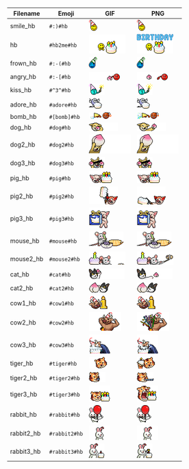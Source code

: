 | Filename | Emoji | GIF | PNG |
| --- | --- | --- | --- |
| smile_hb | `#:)#hb` | ![smile_hb](assets/faces/lihkg/smile_hb.gif) | ![smile_hb](assets/faces_png/lihkg/smile_hb.png) |
| hb | `#hb2me#hb` | ![hb](assets/faces/lihkg/hb.gif) | ![hb](assets/faces_png/lihkg/hb.png) |
| frown_hb | `#:-(#hb` | ![frown_hb](assets/faces/lihkg/frown_hb.gif) | ![frown_hb](assets/faces_png/lihkg/frown_hb.png) |
| angry_hb | `#:-[#hb` | ![angry_hb](assets/faces/lihkg/angry_hb.gif) | ![angry_hb](assets/faces_png/lihkg/angry_hb.png) |
| kiss_hb | `#^3^#hb` | ![kiss_hb](assets/faces/lihkg/kiss_hb.gif) | ![kiss_hb](assets/faces_png/lihkg/kiss_hb.png) |
| adore_hb | `#adore#hb` | ![adore_hb](assets/faces/lihkg/adore_hb.gif) | ![adore_hb](assets/faces_png/lihkg/adore_hb.png) |
| bomb_hb | `#[bomb]#hb` | ![bomb_hb](assets/faces/lihkg/bomb_hb.gif) | ![bomb_hb](assets/faces_png/lihkg/bomb_hb.png) |
| dog_hb | `#dog#hb` | ![dog_hb](assets/faces/lihkg/dog_hb.gif) | ![dog_hb](assets/faces_png/lihkg/dog_hb.png) |
| dog2_hb | `#dog2#hb` | ![dog2_hb](assets/faces/lihkg/dog2_hb.gif) | ![dog2_hb](assets/faces_png/lihkg/dog2_hb.png) |
| dog3_hb | `#dog3#hb` | ![dog3_hb](assets/faces/lihkg/dog3_hb.gif) | ![dog3_hb](assets/faces_png/lihkg/dog3_hb.png) |
| pig_hb | `#pig#hb` | ![pig_hb](assets/faces/lihkg/pig_hb.gif) | ![pig_hb](assets/faces_png/lihkg/pig_hb.png) |
| pig2_hb | `#pig2#hb` | ![pig2_hb](assets/faces/lihkg/pig2_hb.gif) | ![pig2_hb](assets/faces_png/lihkg/pig2_hb.png) |
| pig3_hb | `#pig3#hb` | ![pig3_hb](assets/faces/lihkg/pig3_hb.gif) | ![pig3_hb](assets/faces_png/lihkg/pig3_hb.png) |
| mouse_hb | `#mouse#hb` | ![mouse_hb](assets/faces/lihkg/mouse_hb.gif) | ![mouse_hb](assets/faces_png/lihkg/mouse_hb.png) |
| mouse2_hb | `#mouse2#hb` | ![mouse2_hb](assets/faces/lihkg/mouse2_hb.gif) | ![mouse2_hb](assets/faces_png/lihkg/mouse2_hb.png) |
| cat_hb | `#cat#hb` | ![cat_hb](assets/faces/lihkg/cat_hb.gif) | ![cat_hb](assets/faces_png/lihkg/cat_hb.png) |
| cat2_hb | `#cat2#hb` | ![cat2_hb](assets/faces/lihkg/cat2_hb.gif) | ![cat2_hb](assets/faces_png/lihkg/cat2_hb.png) |
| cow1_hb | `#cow1#hb` | ![cow1_hb](assets/faces/lihkg/cow1_hb.gif) | ![cow1_hb](assets/faces_png/lihkg/cow1_hb.png) |
| cow2_hb | `#cow2#hb` | ![cow2_hb](assets/faces/lihkg/cow2_hb.gif) | ![cow2_hb](assets/faces_png/lihkg/cow2_hb.png) |
| cow3_hb | `#cow3#hb` | ![cow3_hb](assets/faces/lihkg/cow3_hb.gif) | ![cow3_hb](assets/faces_png/lihkg/cow3_hb.png) |
| tiger_hb | `#tiger#hb` | ![tiger_hb](assets/faces/lihkg/tiger_hb.gif) | ![tiger_hb](assets/faces_png/lihkg/tiger_hb.png) |
| tiger2_hb | `#tiger2#hb` | ![tiger2_hb](assets/faces/lihkg/tiger2_hb.gif) | ![tiger2_hb](assets/faces_png/lihkg/tiger2_hb.png) |
| tiger3_hb | `#tiger3#hb` | ![tiger3_hb](assets/faces/lihkg/tiger3_hb.gif) | ![tiger3_hb](assets/faces_png/lihkg/tiger3_hb.png) |
| rabbit_hb | `#rabbit#hb` | ![rabbit_hb](assets/faces/lihkg/rabbit_hb.gif) | ![rabbit_hb](assets/faces_png/lihkg/rabbit_hb.png) |
| rabbit2_hb | `#rabbit2#hb` | ![rabbit2_hb](assets/faces/lihkg/rabbit2_hb.gif) | ![rabbit2_hb](assets/faces_png/lihkg/rabbit2_hb.png) |
| rabbit3_hb | `#rabbit3#hb` | ![rabbit3_hb](assets/faces/lihkg/rabbit3_hb.gif) | ![rabbit3_hb](assets/faces_png/lihkg/rabbit3_hb.png) |
